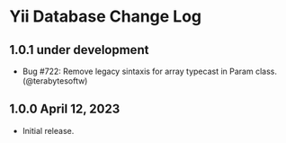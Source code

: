 # Yii Database Change Log

## 1.0.1 under development

- Bug #722: Remove legacy sintaxis for array typecast in Param class. (@terabytesoftw)

## 1.0.0 April 12, 2023

- Initial release.
